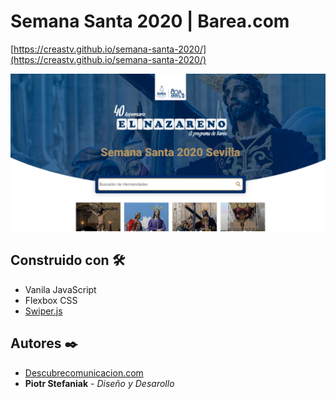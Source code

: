 # Semana Santa 2020 | Barea.com

[https://creastv.github.io/semana-santa-2020/](https://creastv.github.io/semana-santa-2020/)

![](semanasanta.jpg)

## Construido con 🛠️
* Vanila JavaScript
* Flexbox CSS
* [Swiper.js](https://swiperjs.com/demos/)

## Autores ✒️
* [Descubrecomunicacion.com](https://descubrecomunicacion.com)
* **Piotr Stefaniak** - *Diseño y Desarollo*

